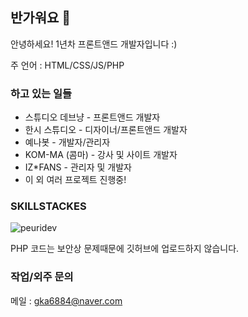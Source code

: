 ## 반가워요 👋
안녕하세요! 1년차 프론트앤드 개발자입니다 :)

주 언어 : HTML/CSS/JS/PHP

### 하고 있는 일들
- 스튜디오 데브냥 - 프론트앤드 개발자
- 한시 스튜디오 - 디자이너/프론트앤드 개발자
- 예나봇 - 개발자/관리자
- KOM-MA (콤마) - 강사 및 사이트 개발자
- IZ*FANS - 관리자 및 개발자
- 이 외 여러 프로젝트 진행중!

### SKILLSTACKES
<p><img align="center" src="https://github-readme-stats.vercel.app/api/top-langs?username=peuridev&show_icons=true&locale=en&layout=compact" alt="peuridev" /></p>
PHP 코드는 보안상 문제때문에 깃허브에 업로드하지 않습니다.

### 작업/외주 문의
메일 : gka6884@naver.com
